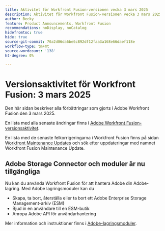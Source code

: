 ```yaml
---
title: Aktivitet för Workfront Fusion-versionen vecka 3 mars 2025
description: Aktivitet för Workfront Fusion-versionen vecka 3 mars 2025
author: Becky
feature: Product Announcements, Workfront Fusion
recommendations: noDisplay, noCatalog
hidefromtoc: true
hide: true
source-git-commit: 70a2d06da6be6c892df12faa3a168e66daef118e
workflow-type: tm+mt
source-wordcount: '138'
ht-degree: 0%

---
```


# Versionsaktivitet för Workfront Fusion: 3 mars 2025

Den här sidan beskriver alla förbättringar som gjorts i Adobe Workfront Fusion den 3 mars 2025.

En lista med alla senaste ändringar finns i [Adobe Workfront Fusion-versionsaktivitet](/help/workfront-fusion/fusion-product-releases/fusion-release-activity.md).

En lista med de senaste felkorrigeringarna i Workfront Fusion finns på sidan [Workfront Maintenance Updates](https://experienceleague.adobe.com/en/docs/workfront-known-issues/releases/current-updates) och sök efter uppdateringar med namnet Workfront Fusion Maintenance Update.

## Adobe Storage Connector och moduler är nu tillgängliga

Nu kan du använda Workfront Fusion för att hantera Adobe din Adobe-lagring. Med Adobe lagringsmoduler kan du

* Skapa, ta bort, återställa eller ta bort ett Adobe Enterprise Storage Management-arkiv (ESM)
* Bjud in en användare till en ESM-butik
* Anropa Adobe API för användarhantering

Mer information och instruktioner finns i [Adobe-lagringsmoduler](/help/workfront-fusion/references/apps-and-modules/adobe-connectors/adobe-storage-modules.md).
